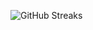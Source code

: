 ![GitHub Streaks](https://github-streaks-mqc9.onrender.com/streak/happilli/image?theme=midnight&cache_bust=1743008240)
